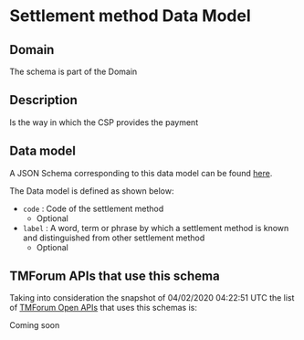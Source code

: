 # Settlement method Data Model

## Domain

The  schema is part of the  Domain

## Description

Is the way in which the CSP provides the payment

## Data model

A JSON Schema corresponding to this data model can be found
[here](https://github.com/tmforum-rand/schemas/blob/candidates/Customer/SettlementMethod.schema.json).

The Data model is defined as shown below:
- `code` : Code of the settlement method
  - Optional
- `label` : A word, term or phrase by which a settlement method is known and distinguished from other settlement method
  - Optional




## TMForum APIs that use this schema

Taking into consideration the snapshot of 04/02/2020 04:22:51 UTC the list of [TMForum Open APIs](https://www.tmforum.org/open-apis/) that uses this schemas is:

Coming soon